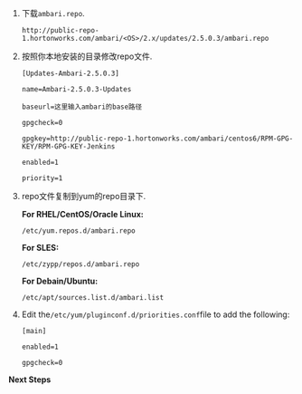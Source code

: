1. 下载`ambari.repo`.

   ```
   http://public-repo-1.hortonworks.com/ambari/<OS>/2.x/updates/2.5.0.3/ambari.repo
   ```

2. 按照你本地安装的目录修改repo文件.

   ```
   [Updates-Ambari-2.5.0.3]
   ```

   ```
   name=Ambari-2.5.0.3-Updates
   ```

   ```
   baseurl=这里输入ambari的base路径
   ```

   ```
   gpgcheck=0
   ```

   ```
   gpgkey=http://public-repo-1.hortonworks.com/ambari/centos6/RPM-GPG-KEY/RPM-GPG-KEY-Jenkins
   ```

   ```
   enabled=1
   ```

   ```
   priority=1
   ```

3. repo文件复制到yum的repo目录下.

   **For RHEL/CentOS/Oracle Linux:**

   ```
   /etc/yum.repos.d/ambari.repo
   ```

   **For SLES:**

   ```
   /etc/zypp/repos.d/ambari.repo
   ```

   **For Debain/Ubuntu:**

   ```
   /etc/apt/sources.list.d/ambari.list
   ```

4. Edit the`/etc/yum/pluginconf.d/priorities.conf`file to add the following:

   ```
   [main]
   ```

   ```
   enabled=1
   ```

   ```
   gpgcheck=0
   ```

**Next Steps**

